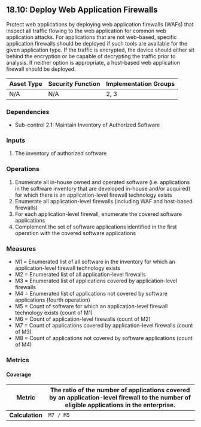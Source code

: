 ## 18.10: Deploy Web Application Firewalls

Protect web applications by deploying web application firewalls (WAFs)
that inspect all traffic flowing to the web application for common web
application attacks. For applications that are not web-based, specific
application firewalls should be deployed if such tools are available for
the given application type. If the traffic is encrypted, the device
should either sit behind the encryption or be capable of decrypting the
traffic prior to analysis. If neither option is appropriate, a
host-based web application firewall should be deployed.

| Asset Type   | Security Function   | Implementation Groups |
| ------------ | ------------------- | --------------------- |
| N/A          | N/A                 | 2, 3                  |

### Dependencies

-   Sub-control 2.1: Maintain Inventory of Authorized Software

### Inputs

1.  The inventory of authorized software

### Operations

1.  Enumerate all in-house owned and operated software (i.e. applications in the software inventory that are developed in-house and/or acquired) for which there is an application-level firewall technology exists
2.  Enumerate all application-level firewalls (including WAF and host-based firewalls)
3.  For each application-level firewall, enumerate the covered software applications
4.  Complement the set of software applications identified in the first operation with the covered software applications

### Measures

-   M1 = Enumerated list of all software in the inventory for which an
    application-level firewall technology exists
-   M2 = Enumerated list of all application-level firewalls
-   M3 = Enumerated list of applications covered by application-level
    firewalls
-   M4 = Enumerated list of applications not covered by software
    applications (fourth operation)
-   M5 = Count of software for which an application-level firewall
    technology exists (count of M1)
-   M6 = Count of application-level firewalls (count of M2)
-   M7 = Count of applications covered by application-level firewalls
    (count of M3)
-   M8 = Count of applications not covered by software applications
    (count of M4)

### Metrics

#### Coverage

| **Metric**      | The ratio of the number of applications covered by an application-level firewall to the number of eligible applications in the enterprise. |
|-----------------|------------------------------------------------------------------------------------------------------------------------------------------------|
| **Calculation** | `M7 / M5`                                                                                                                                      |

